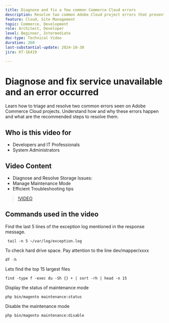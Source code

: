 ```yaml
---
title: Diagnose and fix a few common Commerce Cloud errors
description: Resolve two common Adobe Cloud project errors that prevent the site from loading.
feature: Cloud, Site Management
topic: Commerce, Development
role: Architect, Developer
level: Beginner, Intermediate
doc-type: Technical Video
duration: 260
last-substantial-update: 2024-10-30
jira: KT-16419

---
```


# Diagnose and fix service unavailable and an error occurred

Learn how to triage and resolve two common errors seen on Adobe Commerce Cloud projects.  Understand how and why these errors happen and what are the recommended steps to resolve them.

## Who is this video for

- Developers and IT Professionals
- System Administrators

## Video Content

- Diagnose and Resolve Storage Issues:
- Manage Maintenance Mode
- Efficient Troubleshooting tips

>[!VIDEO](https://video.tv.adobe.com/v/3435766?learn=on)


## Commands used in the video

Find the last 5 lines of the exception log mentioned in the response message.

```SHELL
 tail -n 5 ~/var/log/exception.log
```

To check hard drive space. Pay attention to the line dev/mapper/xxxx

```SHELL 
df -h
```

Lets find the top 15 largest files

```SHELL
find -type f -exec du -Sh {} + | sort -rh | head -n 15
```

Display the status of maintenance mode

```SHELL 
php bin/magento maintenance:status
```

Disable the maintenance mode

```SHELL
php bin/magento maintenance:disable 
```
